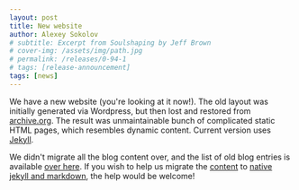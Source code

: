 ```yaml
---
layout: post
title: New website
author: Alexey Sokolov
# subtitle: Excerpt from Soulshaping by Jeff Brown
# cover-img: /assets/img/path.jpg
# permalink: /releases/0-94-1
# tags: [release-announcement]
tags: [news]
---
```


We have a new website (you're looking at it now!). The old layout was initially
generated via Wordpress, but then lost and restored from
[archive.org](https://archive.org). The result was unmaintainable bunch of
complicated static HTML pages, which resembles dynamic content. Current version
uses [Jekyll](https://jekyllrb.com/).

We didn't migrate all the blog content over, and the list of old blog entries
is available [over here](/1980/01/01/old-blog). If you wish to help us migrate
the
[content](https://github.com/shutter-project/shutter-project-website/tree/master/public)
to [native jekyll and
markdown](https://github.com/shutter-project/shutter-jekyll-site/tree/master/_posts),
the help would be welcome!
